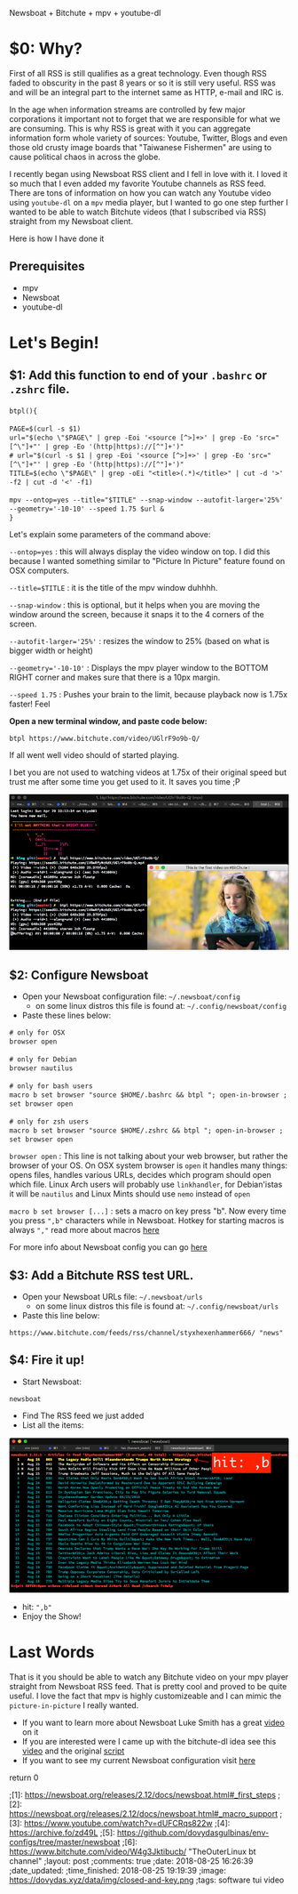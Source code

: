 Newsboat + Bitchute + mpv + youtube-dl


# $0: Why?


First of all RSS is still qualifies as a great technology.  Even though RSS
faded to obscurity in the past 8 years or so it is still very useful.  RSS was
and will be an integral part to the internet same as HTTP, e-mail and IRC is.

In the age when information streams are controlled by few major corporations it
important not to forget that we are responsible for what we are consuming.
This is why RSS is great with it you can aggregate
information form whole variety of sources: Youtube, Twitter, Blogs and even
those old crusty image boards that "Taiwanese Fishermen" are using to cause
political chaos in across the globe.

I recently began using Newsboat RSS client and I fell in love with it.  I loved
it so much that I even added my favorite Youtube channels as RSS feed.  There
are tons of information on how you can watch any Youtube video using `youtube-dl`
on a `mpv` media player, but I wanted to go one step further I wanted to be able
to watch Bitchute videos (that I subscribed via RSS) straight from my Newsboat client.

Here is how I have done it

## Prerequisites


- mpv 
- Newsboat
- youtube-dl


# Let's Begin!


## $1: Add this function to end of your `.bashrc` or `.zshrc` file.



```
btpl(){

PAGE=$(curl -s $1)
url="$(echo \"$PAGE\" | grep -Eoi '<source [^>]+>' | grep -Eo 'src="[^\"]+"' | grep -Eo '(http|https)://[^"]+')"
# url="$(curl -s $1 | grep -Eoi '<source [^>]+>' | grep -Eo 'src="[^\"]+"' | grep -Eo '(http|https)://[^"]+')"
TITLE=$(echo \"$PAGE\" | grep -oEi "<title>(.*)</title>" | cut -d '>' -f2 | cut -d '<' -f1)

mpv --ontop=yes --title="$TITLE" --snap-window --autofit-larger='25%' --geometry='-10-10' --speed 1.75 $url &
}
```

Let's explain some parameters of the command above:

`--ontop=yes`
:  this will always display the video window on top. I did this because I wanted
something similar to "Picture In Picture" feature found on OSX computers.

`--title=$TITLE`
:  it is the title of the mpv window duhhhh. 

`--snap-window`
:  this is optional, but it helps when you are moving the window around the
screen, because it snaps it to the 4 corners of the screen.

`--autofit-larger='25%'`
:  resizes the window to 25% (based on what is bigger width or height)

`--geometry='-10-10'`
:  Displays the mpv player window to the BOTTOM RIGHT corner and makes sure that
there is a 10px margin.

`--speed 1.75`
:  Pushes your brain to the limit, because playback now is 1.75x faster! Feel


**Open a new terminal window, and paste code below:**

```
btpl https://www.bitchute.com/video/UGlrF9o9b-Q/
```

If all went well video should of started playing.  

I bet you are not used to watching videos at 1.75x of their original speed but
trust me after some time you get used to it. It saves you time ;P


![success](/data/img/btpl-screen-success.png)



## $2: Configure Newsboat


- Open your Newsboat configuration file: `~/.newsboat/config` 
    - on some linux distros this file is found at: `~/.config/newsboat/config`
- Paste these lines below:

```
# only for OSX
browser open

# only for Debian
browser nautilus

# only for bash users
macro b set browser "source $HOME/.bashrc && btpl "; open-in-browser ; set browser open

# only for zsh users
macro b set browser "source $HOME/.zshrc && btpl "; open-in-browser ; set browser open
```

`browser open`
:  This line is not talking about your web browser, but rather the browser of
your OS. On OSX system browser is `open` it handles many things: opens files,
handles various URLs, decides which program should open which file.  Linux Arch
users will probably use `linkhandler`, for Debian'istas it will be `nautilus`
and Linux Mints should use `nemo` instead of `open`

`macro b set browser [...]`
:  sets a macro on key press "b".  Now every time you press `",b"` characters
while in Newsboat. Hotkey for starting macros is always `","` read more about
macros [here](https://newsboat.org/releases/2.12/docs/newsboat.html)


For more info about Newsboat config you can go [here](https://newsboat.org/releases/2.12/docs/newsboat.html)


## $3: Add a Bitchute RSS test URL.


- Open your Newsboat URLs file: `~/.newsboat/urls` 
    - on some linux distros this file is found at: `~/.config/newsboat/urls`
- Paste this line below:

```
https://www.bitchute.com/feeds/rss/channel/styxhexenhammer666/ "news"
```

## $4: Fire it up!


- Start Newsboat:

```
newsboat
```

- Find The RSS feed we just added
- List all the items:

![how-to-invoke](/data/img/how-to-invoke.png)


- hit: `",b"`
- Enjoy the Show!


# Last Words


That is it you should be able to watch any Bitchute video on your mpv player
straight from Newsboat RSS feed.  That is pretty cool and proved to be quite
useful.  I love the fact that mpv is highly customizeable and I can mimic the
`picture-in-picture` I really wanted.

- If you want to learn more about Newsboat Luke Smith has a great [video](https://www.youtube.com/watch?v=dUFCRqs822w) on it
- If you are interested were I came up with the bitchute-dl idea see this [video](https://www.bitchute.com/video/W4g3Jktibucb/) and the original [script](https://archive.fo/zd49L)
- If you want to see my current Newsboat configuration visit [here](https://github.com/dovydasgulbinas/env-configs/tree/master/newsboat)

return 0


;[1]: https://newsboat.org/releases/2.12/docs/newsboat.html#_first_steps
;[2]: https://newsboat.org/releases/2.12/docs/newsboat.html#_macro_support 
;[3]: https://www.youtube.com/watch?v=dUFCRqs822w 
;[4]: https://archive.fo/zd49L
;[5]: https://github.com/dovydasgulbinas/env-configs/tree/master/newsboat
;[6]: https://www.bitchute.com/video/W4g3Jktibucb/ "TheOuterLinux bt channel"
;layout: post
;comments: true
;date: 2018-08-25 16:26:39
;date_updated: 
;time_finished: 2018-08-25 19:19:39
;image: https://dovydas.xyz/data/img/closed-and-key.png
;tags: software tui video
